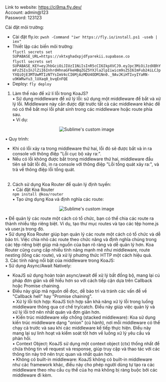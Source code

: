 Link to website: https://ci9ma.fly.dev/  
Account: admin@123  
Password: 123123

Cài đặt môi trường:  
- Cài đặt fly.io: `pwsh -Command "iwr https://fly.io/install.ps1 -useb | iex"`  
- Thiết lập các biến môi trường:  
    `flyctl secrets set SUPABASE_URL=https://xktxghadxpjdfyarekii.supabase.co`    
    `flyctl secrets set SUPABASE_KEY=eyJhbGciOiJIUzI1NiIsInR5cCI6IkpXVCJ9.eyJpc3MiOiJzdXBhYmFzZSIsInJlZiI6InhrdHhnaGFkeHBqZGZ5YXJla2lpIiwicm9sZSI6ImFub24iLCJpYXQiOjE3MTUwMTIzNTYsImV4cCI6MjAzMDU4ODM1Nn0._9AvJKiHTIvyIYaRN-u9KWRwYu3_lUXaq0_bvqEnFQE`  
-  Deploy: `fly deploy`  
1.	Làm thế nào để xử lí lỗi trong KoaJS?  
•	Sử dụng middleware để xử lý lỗi: sử dụng một middleware để bắt và xử lý lỗi. Middleware này cần được đặt trước tất cả các middleware khác để nó có thể bắt mọi lỗi phát sinh trong các middleware hoặc route phía sau.  
•	Ví dụ:
 	<p align="center">
      <img src="https://github.com/mongquamonNT106/DoAnWeb/assets/113243759/0388ee68-44d1-4db6-9e8f-49f00de2f16e" alt="Sublime's custom image"/>
    </p>
•	Quy trình:  
-	Khi có lỗi xảy ra trong middleware thứ hai, lỗi đó sẽ được bắt và in ra console với thông điệp "Lỗi cục bộ xảy ra:".  
-	Nếu có lỗi không được bắt trong middleware thứ hai, middleware đầu tiên sẽ bắt lỗi đó, in ra console với thông điệp "Lỗi tổng quát xảy ra:", và trả về thông điệp lỗi tổng quát.  
   
2.  Cách sử dụng Koa Router để quản lý định tuyến:  
•	Cài đặt Koa Router  
`npm install @koa/router`  
•	Tạo ứng dụng Koa và định nghĩa các route:  
 	<p align="center">
      <img src="https://github.com/mongquamonNT106/DoAnWeb/assets/113243759/50028932-fef9-49ca-861c-a38d013f8e09" alt="Sublime's custom image"/>
    </p>

•	Để quản lý các route một cách có tổ chức, bạn có thể chia các route ra thành nhiều tệp riêng biệt. Ví dụ, tạo thư mục routes và tạo các tệp home.js và user.js trong đó.  
•	Sử dụng Koa Router giúp bạn quản lý các route một cách có tổ chức và dễ bảo trì. Việc chia nhỏ các route theo chức năng và định nghĩa chúng trong các tệp riêng biệt giúp mã nguồn của bạn rõ ràng và dễ quản lý hơn. Koa Router cũng cung cấp nhiều tính năng mạnh mẽ như middleware, route nesting (lồng các route), và xử lý phương thức HTTP một cách hiệu quả.  
3. Các tính năng nổi bật của middleware trong KoaJS:  
•	Sử dụng Async/Await Natively:  
-	KoaJS sử dụng hoàn toàn async/await để xử lý bất đồng bộ, mang lại cú pháp đơn giản và dễ hiểu hơn so với cách tiếp cận dựa trên Callback hoặc Promise chaining.  
-	Điều này giúp mã nguồn dễ đọc, dễ bảo trì và tránh các vấn đề về "Callback hell" hay "Promise chaining".  
•	Xử lý lỗi tích hợp: KoaJS tích hợp sẵn khả năng xử lý lỗi trong luồng middleware thông qua cơ chế try/catch. Điều này giúp việc quản lý và xử lý lỗi trở nên nhất quán và đơn giản hơn.  
•	Kiến trúc middleware xếp chồng (stacked middleware): Koa sử dụng kiến trúc middleware dạng "onion" (củ hành), nơi mỗi middleware có thể chạy cả trước và sau khi các middleware kế tiếp thực hiện. Điều này mang lại sự linh hoạt và kiểm soát tốt hơn về luồng xử lý yêu cầu và phản hồi.  
•	Context Object: KoaJS sử dụng một context object (ctx) thống nhất để chứa thông tin về request và response, giúp truy cập và thao tác với các thông tin này trở nên trực quan và nhất quán hơn.  
•	Không có built-in middleware: KoaJS không có built-in middleware như các framework khác, điều này cho phép người dùng tự tạo ra các middleware theo nhu cầu cụ thể của họ mà không bị ràng buộc bởi các middleware đi kèm.  

